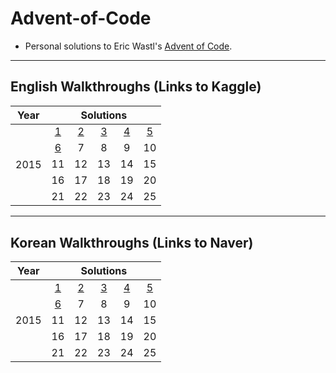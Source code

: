 # Advent-of-Code
* Personal solutions to Eric Wastl's [Advent of Code](www.adventofcode.com). 

-------------


## English Walkthroughs (Links to Kaggle)
<table>
    <thead>
        <tr>
            <th>Year</th>
            <th colspan=5>Solutions</th>
        </tr>
    </thead>
    <tbody>
        <tr>
            <td rowspan=6>2015</td>
        </tr>
        <tr>
            <td align="center"><a href="https://www.kaggle.com/jaeihn/advent-of-code-2015-day-1-solutions">1</a></td>
            <td align="center"><a href="https://www.kaggle.com/jaeihn/advent-of-code-2015-day-2-solutions">2</a></td>
            <td align="center"><a href="https://www.kaggle.com/jaeihn/advent-of-code-2015-day-3-solutions">3</a></td>
            <td align="center"><a href="https://www.kaggle.com/jaeihn/advent-of-code-2015-day-4-solutions">4</a></td>
            <td align="center"><a href="https://www.kaggle.com/jaeihn/advent-of-code-2015-day-5-solutions">5</a></td>
        </tr>
        <tr>
            <td align="center"><a href="https://www.kaggle.com/jaeihn/advent-of-code-2015-day-6-solutions">6</a></td>
            <td align="center">7</td>
            <td align="center">8</td>
            <td align="center">9</td>
            <td align="center">10</td>
        </tr>
        <tr>
            <td align="center">11</td>
            <td align="center">12</td>
            <td align="center">13</td>
            <td align="center">14</td>
            <td align="center">15</td>
        </tr>
            <td align="center">16</td>
            <td align="center">17</td>
            <td align="center">18</td>
            <td align="center">19</td>
            <td align="center">20</td>
        <tr>
            <td align="center">21</td>
            <td align="center">22</td>
            <td align="center">23</td>
            <td align="center">24</td>
            <td align="center">25</td>
        </tr>
    </tbody>
</table>


------------------


## Korean Walkthroughs (Links to Naver)

<table>
    <thead>
        <tr>
            <th>Year</th>
            <th colspan=5>Solutions</th>
        </tr>
    </thead>
    <tbody>
        <tr>
            <td rowspan=6>2015</td>
        </tr>
        <tr>
            <td align="center"><a href="https://blog.naver.com/z280937/222713120488">1</a></td>
            <td align="center"><a href="https://blog.naver.com/z280937/222716407388">2</a></td>
            <td align="center"><a href="https://blog.naver.com/z280937/222717264501">3</a></td>
            <td align="center"><a href="https://blog.naver.com/z280937/222721803050">4</a></td>
            <td align="center"><a href="https://blog.naver.com/z280937/222722858104">5</a></td>
        </tr>
        <tr>
          <td align="center"><a href="https://blog.naver.com/z280937/222724763778">6</a></td>
            <td align="center"><ahref="https://blog.naver.com/z280937/222724763778">7</a></td>
            <td align="center">8</td>
            <td align="center">9</td>
            <td align="center">10</td>
        </tr>
        <tr>
            <td align="center">11</td>
            <td align="center">12</td>
            <td align="center">13</td>
            <td align="center">14</td>
            <td align="center">15</td>
        </tr>
            <td align="center">16</td>
            <td align="center">17</td>
            <td align="center">18</td>
            <td align="center">19</td>
            <td align="center">20</td>
        <tr>
            <td align="center">21</td>
            <td align="center">22</td>
            <td align="center">23</td>
            <td align="center">24</td>
            <td align="center">25</td>
        </tr>
    </tbody>
</table>
